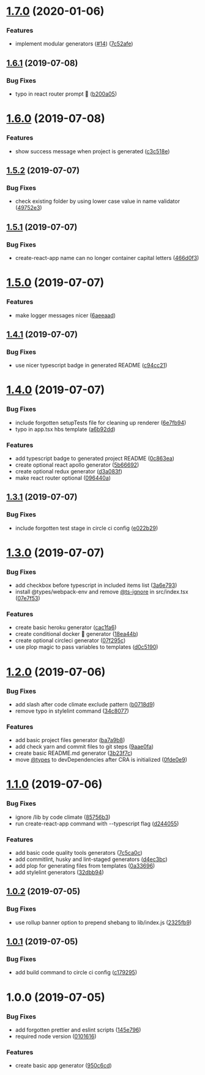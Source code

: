 # [1.7.0](https://github.com/developer239/create-opinionated-react-app/compare/v1.6.1...v1.7.0) (2020-01-06)


### Features

* implement modular generators ([#14](https://github.com/developer239/create-opinionated-react-app/issues/14)) ([7c52afe](https://github.com/developer239/create-opinionated-react-app/commit/7c52afeaeb099c6dfc758237c5242ccacb3cbef8))

## [1.6.1](https://github.com/developer239/create-opinionated-react-app/compare/v1.6.0...v1.6.1) (2019-07-08)


### Bug Fixes

* typo in react router prompt 🤯 ([b200a05](https://github.com/developer239/create-opinionated-react-app/commit/b200a05))

# [1.6.0](https://github.com/developer239/create-opinionated-react-app/compare/v1.5.2...v1.6.0) (2019-07-08)


### Features

* show success message when project is generated ([c3c518e](https://github.com/developer239/create-opinionated-react-app/commit/c3c518e))

## [1.5.2](https://github.com/developer239/create-opinionated-react-app/compare/v1.5.1...v1.5.2) (2019-07-07)


### Bug Fixes

* check existing folder by using lower case value in name validator ([49752e3](https://github.com/developer239/create-opinionated-react-app/commit/49752e3))

## [1.5.1](https://github.com/developer239/create-opinionated-react-app/compare/v1.5.0...v1.5.1) (2019-07-07)


### Bug Fixes

* create-react-app name can no longer container capital letters ([466d0f3](https://github.com/developer239/create-opinionated-react-app/commit/466d0f3))

# [1.5.0](https://github.com/developer239/create-opinionated-react-app/compare/v1.4.1...v1.5.0) (2019-07-07)


### Features

* make logger messages nicer ([6aeeaad](https://github.com/developer239/create-opinionated-react-app/commit/6aeeaad))

## [1.4.1](https://github.com/developer239/create-opinionated-react-app/compare/v1.4.0...v1.4.1) (2019-07-07)


### Bug Fixes

* use nicer typescript badge in generated README ([c94cc21](https://github.com/developer239/create-opinionated-react-app/commit/c94cc21))

# [1.4.0](https://github.com/developer239/create-opinionated-react-app/compare/v1.3.1...v1.4.0) (2019-07-07)


### Bug Fixes

* include forgotten setupTests file for cleaning up renderer ([6e7fb94](https://github.com/developer239/create-opinionated-react-app/commit/6e7fb94))
* typo in app.tsx hbs template ([a6b92dd](https://github.com/developer239/create-opinionated-react-app/commit/a6b92dd))


### Features

* add typescript badge to generated project README ([0c863ea](https://github.com/developer239/create-opinionated-react-app/commit/0c863ea))
* create optional react apollo generator ([5b66692](https://github.com/developer239/create-opinionated-react-app/commit/5b66692))
* create optional redux generator ([d3a083f](https://github.com/developer239/create-opinionated-react-app/commit/d3a083f))
* make react router optional ([096440a](https://github.com/developer239/create-opinionated-react-app/commit/096440a))

## [1.3.1](https://github.com/developer239/create-opinionated-react-app/compare/v1.3.0...v1.3.1) (2019-07-07)


### Bug Fixes

* include forgotten test stage in circle ci config ([e022b29](https://github.com/developer239/create-opinionated-react-app/commit/e022b29))

# [1.3.0](https://github.com/developer239/create-opinionated-react-app/compare/v1.2.0...v1.3.0) (2019-07-07)


### Bug Fixes

* add checkbox before typescript in included items list ([3a6e793](https://github.com/developer239/create-opinionated-react-app/commit/3a6e793))
* install @types/webpack-env and remove [@ts-ignore](https://github.com/ts-ignore) in src/index.tsx ([07e7f53](https://github.com/developer239/create-opinionated-react-app/commit/07e7f53))


### Features

* create basic heroku generator ([cac1fa6](https://github.com/developer239/create-opinionated-react-app/commit/cac1fa6))
* create conditional docker 🐳 generator ([18ea44b](https://github.com/developer239/create-opinionated-react-app/commit/18ea44b))
* create optional circleci generator ([07f295c](https://github.com/developer239/create-opinionated-react-app/commit/07f295c))
* use plop magic to pass variables to templates ([d0c5190](https://github.com/developer239/create-opinionated-react-app/commit/d0c5190))

# [1.2.0](https://github.com/developer239/create-opinionated-react-app/compare/v1.1.0...v1.2.0) (2019-07-06)


### Bug Fixes

* add slash after code climate exclude pattern ([b0718d9](https://github.com/developer239/create-opinionated-react-app/commit/b0718d9))
* remove typo in stylelint command ([34c8077](https://github.com/developer239/create-opinionated-react-app/commit/34c8077))


### Features

* add basic project files generator ([ba7a9b8](https://github.com/developer239/create-opinionated-react-app/commit/ba7a9b8))
* add check yarn and commit files to git steps ([9aae0fa](https://github.com/developer239/create-opinionated-react-app/commit/9aae0fa))
* create basic README.md generator ([3b23f7c](https://github.com/developer239/create-opinionated-react-app/commit/3b23f7c))
* move [@types](https://github.com/types) to devDependencies after CRA is initialized ([0fde0e9](https://github.com/developer239/create-opinionated-react-app/commit/0fde0e9))

# [1.1.0](https://github.com/developer239/create-opinionated-react-app/compare/v1.0.2...v1.1.0) (2019-07-06)


### Bug Fixes

* ignore /lib by code climate ([85756b3](https://github.com/developer239/create-opinionated-react-app/commit/85756b3))
* run create-react-app command with --typescript flag ([d244055](https://github.com/developer239/create-opinionated-react-app/commit/d244055))


### Features

* add basic code quality tools generators ([7c5ca0c](https://github.com/developer239/create-opinionated-react-app/commit/7c5ca0c))
* add commitlint, husky and lint-staged generators ([d4ec3bc](https://github.com/developer239/create-opinionated-react-app/commit/d4ec3bc))
* add plop for generating files from templates ([0a33696](https://github.com/developer239/create-opinionated-react-app/commit/0a33696))
* add stylelint generators ([32dbb94](https://github.com/developer239/create-opinionated-react-app/commit/32dbb94))

## [1.0.2](https://github.com/developer239/create-opinionated-react-app/compare/v1.0.1...v1.0.2) (2019-07-05)


### Bug Fixes

* use rollup banner option to prepend shebang to lib/index.js ([2325fb9](https://github.com/developer239/create-opinionated-react-app/commit/2325fb9))

## [1.0.1](https://github.com/developer239/create-opinionated-react-app/compare/v1.0.0...v1.0.1) (2019-07-05)


### Bug Fixes

* add build command to circle ci config ([c179295](https://github.com/developer239/create-opinionated-react-app/commit/c179295))

# 1.0.0 (2019-07-05)


### Bug Fixes

* add forgotten prettier and eslint scripts ([145e796](https://github.com/developer239/create-opinionated-react-app/commit/145e796))
* required node version ([0101616](https://github.com/developer239/create-opinionated-react-app/commit/0101616))


### Features

* create basic app generator ([950c6cd](https://github.com/developer239/create-opinionated-react-app/commit/950c6cd))
